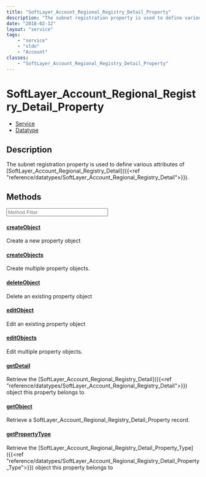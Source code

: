 ```yaml
---
title: "SoftLayer_Account_Regional_Registry_Detail_Property"
description: "The subnet registration property is used to define various attributes of [SoftLayer_Account_Regional_Registry_Detail]({{... "
date: "2018-02-12"
layout: "service"
tags:
    - "service"
    - "sldn"
    - "Account"
classes:
    - "SoftLayer_Account_Regional_Registry_Detail_Property"
---
```

# SoftLayer_Account_Regional_Registry_Detail_Property
<div id='service-datatype'>
    <ul id='sldn-reference-tabs'>
    <li id='service'> <a href='/reference/services/SoftLayer_Account_Regional_Registry_Detail_Property' >Service</a></li>    <li id='datatype'> <a href='/reference/datatypes/SoftLayer_Account_Regional_Registry_Detail_Property' >Datatype</a></li>
    </ul>
</div>

## Description


The subnet registration property is used to define various attributes of [SoftLayer_Account_Regional_Registry_Detail]({{<ref "reference/datatypes/SoftLayer_Account_Regional_Registry_Detail">}}). 



        
<div id="properties" class="content service-content">

## Methods

<div class="view-filters">
    <div class="clearfix">
        <div class="search-input-box">
            <input placeholder="Method Filter" onkeyup="titleSearch(inputId='edit-combine', divId='method-div', elementClass='method-row')" 
                type="text" id="edit-combine" value="" size="30" maxlength="128" class="form-text">
        </div>
    </div>
</div>

<div id="method-div">

<div class="method-row">

#### [createObject](/reference/services/SoftLayer_Account_Regional_Registry_Detail_Property/createObject)
Create a new property object

</div>

<div class="method-row">

#### [createObjects](/reference/services/SoftLayer_Account_Regional_Registry_Detail_Property/createObjects)
Create multiple property objects.

</div>

<div class="method-row">

#### [deleteObject](/reference/services/SoftLayer_Account_Regional_Registry_Detail_Property/deleteObject)
Delete an existing property object

</div>

<div class="method-row">

#### [editObject](/reference/services/SoftLayer_Account_Regional_Registry_Detail_Property/editObject)
Edit an existing property object

</div>

<div class="method-row">

#### [editObjects](/reference/services/SoftLayer_Account_Regional_Registry_Detail_Property/editObjects)
Edit multiple property objects.

</div>

<div class="method-row">

#### [getDetail](/reference/services/SoftLayer_Account_Regional_Registry_Detail_Property/getDetail)
Retrieve the [SoftLayer_Account_Regional_Registry_Detail]({{<ref "reference/datatypes/SoftLayer_Account_Regional_Registry_Detail">}}) object this property belongs to

</div>

<div class="method-row">

#### [getObject](/reference/services/SoftLayer_Account_Regional_Registry_Detail_Property/getObject)
Retrieve a SoftLayer_Account_Regional_Registry_Detail_Property record.

</div>

<div class="method-row">

#### [getPropertyType](/reference/services/SoftLayer_Account_Regional_Registry_Detail_Property/getPropertyType)
Retrieve the [SoftLayer_Account_Regional_Registry_Detail_Property_Type]({{<ref "reference/datatypes/SoftLayer_Account_Regional_Registry_Detail_Property_Type">}}) object this property belongs to

</div>
</div>

</div>

